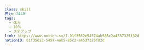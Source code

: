 ```yaml
---
class: skill
界力: 2440
tags:
  - 体力
  - 10％
  - ステアップ
link: https://www.notion.so/1-01f3562c54574ab585c2a4537325f82d
notionID: 01f3562c-5457-4ab5-85c2-a4537325f82d
---
```


